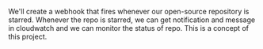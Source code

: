 We'll create a webhook that fires whenever our open-source repository is starred. 
Whenever the repo is starred, we can get notification and message in cloudwatch and we can monitor the status of repo.
This is a concept of this project.
